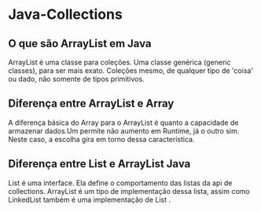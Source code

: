 # Java-Collections

<h2> O que são ArrayList em Java</h2>

ArrayList é uma classe para coleções. Uma classe genérica (generic classes), para ser mais exato.
Coleções mesmo, de qualquer tipo de 'coisa' ou dado, não somente de tipos primitivos.<br>


<h2>Diferença entre ArrayList e Array</h2>

A diferença básica do Array para o ArrayList é quanto a capacidade de armazenar dados.Um permite não aumento em Runtime, já o outro sim. Neste caso, a escolha gira em torno dessa característica.<br>


<h2>Diferença entre List e ArrayList Java</h2>

List é uma interface. Ela define o comportamento das listas da api de collections. ArrayList é um tipo de implementação dessa lista, assim como LinkedList também é uma implementação de List .<br>


